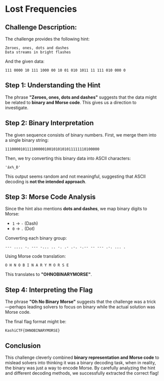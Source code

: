 # Lost Frequencies 

## Challenge Description:
The challenge provides the following hint:
```
Zeroes, ones, dots and dashes
Data streams in bright flashes
```
And the given data:
```
111 0000 10 111 1000 00 10 01 010 1011 11 111 010 000 0
```

## Step 1: Understanding the Hint
The phrase **"Zeroes, ones, dots and dashes"** suggests that the data might be related to **binary and Morse code**. This gives us a direction to investigate.

## Step 2: Binary Interpretation
The given sequence consists of binary numbers. First, we merge them into a single binary string:
```
1110000101111000001001010101011111110100000
```
Then, we try converting this binary data into ASCII characters:
```
'áx%_Ð'
```
This output seems random and not meaningful, suggesting that ASCII decoding is **not the intended approach**.

## Step 3: Morse Code Analysis
Since the hint also mentions **dots and dashes**, we map binary digits to Morse:
- `1` → `-` (Dash)
- `0` → `.` (Dot)

Converting each binary group:
```
--- .... -. --- -... .. -. .- .-. -.-- -- --- .-. ... .
```

Using Morse code translation:
```
O H N O B I N A R Y M O R S E
```
This translates to **"OHNOBINARYMORSE"**.

## Step 4: Interpreting the Flag
The phrase **"Oh No Binary Morse"** suggests that the challenge was a trick—perhaps leading solvers to focus on binary while the actual solution was Morse code.

The final flag format might be:
```
KashiCTF{OHNOBINARYMORSE}
```

## Conclusion
This challenge cleverly combined **binary representation and Morse code** to mislead solvers into thinking it was a binary decoding task, when in reality, the binary was just a way to encode Morse. By carefully analyzing the hint and different decoding methods, we successfully extracted the correct flag!
